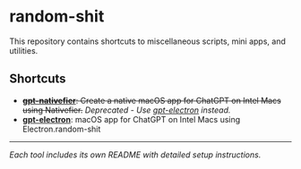 # random-shit

This repository contains shortcuts to miscellaneous scripts, mini apps, and utilities.

## Shortcuts

- ~~[**gpt-nativefier**](gpt-nativefier/README.md): Create a native macOS app for ChatGPT on Intel Macs using Nativefier.~~ *Deprecated - Use [gpt-electron](gpt-electron.README.md) instead.*
- [**gpt-electron**](gpt-electron/README.md): macOS app for ChatGPT on Intel Macs using Electron.random-shit

---

*Each tool includes its own README with detailed setup instructions.*